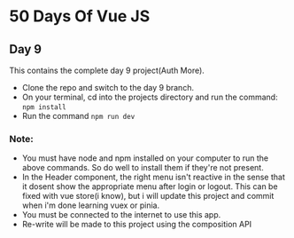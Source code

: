 # 50 Days Of Vue JS
## Day 9

This contains the complete day 9 project(Auth More).
- Clone the repo and switch to the day 9 branch. 
- On your terminal, cd into the projects directory and run the command: ```npm install```
- Run the command ```npm run dev```

### Note:
- You must have node and npm installed on your computer to run the above commands. So do well to install them if they're not present.
- In the Header component, the right menu isn't reactive in the sense that it dosent show the appropriate menu after login or logout. This can be fixed with vue store(i know), but i will update this project and commit when i'm done learning vuex or pinia.
- You must be connected to the internet to use this app.
- Re-write will be made to this project using the composition API
